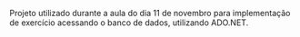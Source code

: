 Projeto utilizado durante a aula do dia 11 de novembro para implementação de exercício acessando o banco de dados, utilizando ADO.NET.
